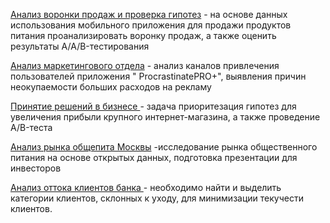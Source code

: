<a href= "https://github.com/Batradz2000/-/blob/main/%D0%90%D0%BD%D0%B0%D0%BB%D0%B8%D0%B7%20%D0%B2%D0%BE%D1%80%D0%BE%D0%BD%D0%BA%D0%B8%20%D0%BF%D1%80%D0%BE%D0%B4%D0%B0%D0%B6%20%D0%B8%20%D0%BF%D1%80%D0%BE%D0%B2%D0%B5%D1%80%D0%BA%D0%B0%20%D1%81%D1%82%D0%B0%D1%82%D0%B8%D1%81%D1%82%D0%B8%D1%87%D0%B5%D1%81%D0%BA%D0%B8%D1%85%20%D0%B3%D0%B8%D0%BF%D0%BE%D1%82%D0%B5%D0%B7%20.ipynb"> Анализ воронки продаж и проверка гипотез</a> - на основе данных использования мобильного приложения для продажи продуктов питания проанализировать воронку продаж, а также оценить результаты A/A/B-тестирования 

<a href="https://github.com/Batradz2000/-/blob/e5ba975a9aeaf7f8e29697d9a75af5284079aef0/%D0%90%D0%BD%D0%B0%D0%BB%D0%B8%D0%B7%20%D0%BC%D0%B0%D1%80%D0%BA%D0%B5%D1%82%D0%B8%D0%BD%D0%B3%D0%BE%D0%B2%D0%BE%D0%B3%D0%BE%20%D0%BE%D1%82%D0%B4%D0%B5%D0%BB%D0%B0.ipynb" > Анализ маркетингового отдела</a> - анализ  каналов привлечения пользователей приложения " ProcrastinatePRO+", выявления причин неокупаемости больших расходов на рекламу

<a href="https://github.com/Batradz2000/-/blob/e5ba975a9aeaf7f8e29697d9a75af5284079aef0/%D0%9F%D1%80%D0%B8%D0%BD%D1%8F%D1%82%D0%B8%D0%B5%20%D1%80%D0%B5%D1%88%D0%B5%D0%BD%D0%B8%D0%B9%20%D0%B2%20%D0%B1%D0%B8%D0%B7%D0%BD%D0%B5%D1%81%D0%B5.ipynb" > Принятие решений в бизнесе </a> - задача приоритезация гипотез для увеличения прибыли крупного интернет-магазина, а также проведение A/B-теста

<a
href="https://github.com/Batradz2000/-/blob/e5ba975a9aeaf7f8e29697d9a75af5284079aef0/%D0%90%D0%BD%D0%B0%D0%BB%D0%B8%D0%B7%20%D1%80%D1%8B%D0%BD%D0%BA%D0%B0%20%D0%BE%D0%B1%D1%89%D0%B5%D0%BF%D0%B8%D1%82%D0%B0%20%D0%9C%D0%BE%D1%81%D0%BA%D0%B2%D1%8B.ipynb" > Анализ рынка общепита Москвы</a> -исследование рынка общественного питания на основе открытых данных, подготовка презентации для инвесторов

<a
href="https://github.com/Batradz2000/-/blob/f888dcaca1ee6a8237c821be0cf7c77ab8d076aa/%D0%90%D0%BD%D0%B0%D0%BB%D0%B8%D0%B7%20%D0%BE%D1%82%D1%82%D0%BE%D0%BA%D0%B0%20%D0%BA%D0%BB%D0%B8%D0%B5%D0%BD%D1%82%D0%BE%D0%B2%20%D0%B1%D0%B0%D0%BD%D0%BA%D0%B0%20.ipynb" >Анализ оттока клиентов банка </a> - необходимо найти и выделить категории клиентов,  склонных к уходу, для минимизации  текучести клиентов.
